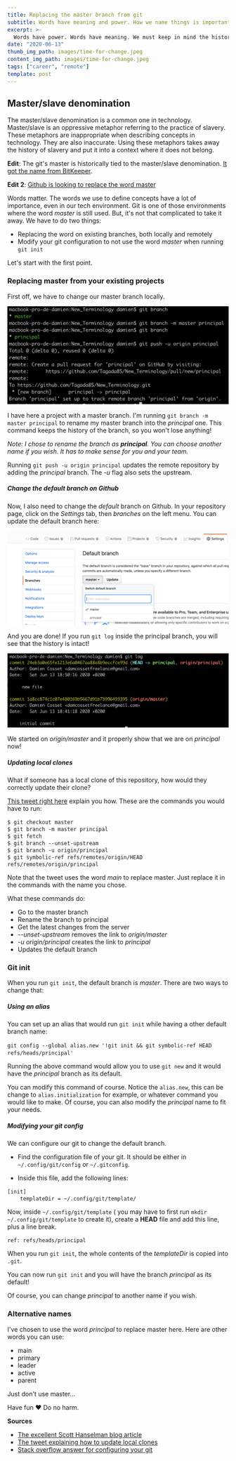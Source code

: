 ```yaml
---
title: Replacing the master branch from git
subtitle: Words have meaning and power. How we name things is important, how in tech, it's not just important to name your variables.
excerpt: >-
  Words have power. Words have meaning. We must keep in mind the history, the experiences of the most vulnerable people when we choose name for concepts in order to do no harm. The term master must disappear from tech.
date: "2020-06-13"
thumb_img_path: images/time-for-change.jpeg
content_img_path: images/time-for-change.jpeg
tags: ["career", "remote"]
template: post
---
```


## Master/slave denomination

The master/slave denomination is a common one in technology. Master/slave is an oppressive metaphor referring to the practice of slavery. These metaphors are inappropriate when describing concepts in technology. They are also inaccurate. Using these metaphors takes away the history of slavery and put it into a context where it does not belong.

**Edit**: The git's master is historically tied to the master/slave denomination. [It got the name from BitKeeper](https://mail.gnome.org/archives/desktop-devel-list/2019-May/msg00066.html).

**Edit 2**: [Github is looking to replace the word master](https://www.zdnet.com/article/github-to-replace-master-with-alternative-term-to-avoid-slavery-references/)

Words matter. The words we use to define concepts have a lot of importance, even in our tech environment. Git is one of those environments where the word _master_ is still used. But, it's not that complicated to take it away. We have to do two things:

- Replacing the word on existing branches, both locally and remotely
- Modify your git configuration to not use the word _master_ when running `git init`

Let's start with the first point.

### Replacing master from your existing projects

First off, we have to change our master branch locally.

![Changing master to principal](./images/term-change-master-to-principal.png)

I have here a project with a master branch. I'm running `git branch -m master principal` to rename my master branch into the _principal_ one. This command keeps the history of the branch, so you won't lose anything!

_Note: I chose to rename the branch as **principal**. You can choose another name if you wish. It has to make sense for you and your team._

Running `git push -u origin principal` updates the remote repository by adding the _principal_ branch. The _-u_ flag also sets the upstream.

##### Change the default branch on Github

Now, I also need to change the _default_ branch on Github. In your repository page, click on the _Settings_ tab, then _branches_ on the left menu. You can update the default branch here:

![Updating the default branch on Github](./images/settings-update-default.png)

And you are done! If you run `git log` inside the principal branch, you will see that the history is intact!

![Git log on principal branch](./images/git-log.png)

We started on _origin/master_ and it properly show that we are on _principal_ now!

##### Updating local clones

What if someone has a local clone of this repository, how would they correctly update their clone?

[This tweet right here](https://twitter.com/xunit/status/1269881005877256192) explain you how. These are the commands you would have to run:

```
$ git checkout master
$ git branch -m master principal
$ git fetch
$ git branch --unset-upstream
$ git branch -u origin/principal
$ git symbolic-ref refs/remotes/origin/HEAD refs/remotes/origin/principal
```

Note that the tweet uses the word _main_ to replace master. Just replace it in the commands with the name you chose.

What these commands do:

- Go to the master branch
- Rename the branch to principal
- Get the latest changes from the server
- _--unset-upstream_ removes the link to _origin/master_
- _-u origin/principal_ creates the link to _principal_
- Updates the default branch

### Git init

When you run `git init`, the default branch is _master_. There are two ways to change that:

##### Using an alias

You can set up an alias that would run `git init` while having a other default branch name:

`git config --global alias.new '!git init && git symbolic-ref HEAD refs/heads/principal'`

Running the above command would allow you to use `git new` and it would have the _principal_ branch as its default.

You can modify this command of course. Notice the `alias.new`, this can be change to `alias.initialization` for example, or whatever command you would like to make. Of course, you can also modify the _principal_ name to fit your needs.

##### Modifying your git config

We can configure our git to change the default branch.

- Find the configuration file of your git. It should be either in `~/.config/git/config` or `~/.gitconfig`.

- Inside this file, add the following lines:

```
[init]
    templateDir = ~/.config/git/template/
```

Now, inside `~/.config/git/template` ( you may have to first run `mkdir ~/.config/git/template` to create it), create a **HEAD** file and add this line, plus a line break.

```
ref: refs/heads/principal

```

When you run `git init`, the whole contents of the _templateDir_ is copied into `.git`.

You can now run `git init` and you will have the branch _principal_ as its default!

Of course, you can change _principal_ to another name if you wish.

### Alternative names

I've chosen to use the word _principal_ to replace master here. Here are other words you can use:

- main
- primary
- leader
- active
- parent

Just don't use master...

Have fun :heart:
Do no harm.

**Sources**

- [The excellent Scott Hanselman blog article](https://www.hanselman.com/blog/EasilyRenameYourGitDefaultBranchFromMasterToMain.aspx)
- [The tweet explaining how to update local clones](https://twitter.com/xunit/status/1269881005877256192)
- [Stack overflow answer for configuring your git]()
